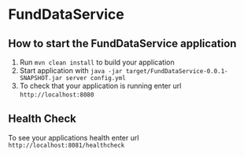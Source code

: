 # FundDataService

How to start the FundDataService application
---

1. Run `mvn clean install` to build your application
1. Start application with `java -jar target/FundDataService-0.0.1-SNAPSHOT.jar server config.yml`
1. To check that your application is running enter url `http://localhost:8080`

Health Check
---

To see your applications health enter url `http://localhost:8081/healthcheck`

